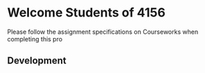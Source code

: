 # Welcome Students of 4156

Please follow the assignment specifications on Courseworks when completing this pro

## Development
